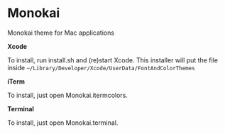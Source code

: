 Monokai
=======

Monokai theme for Mac applications

**Xcode**

To install, run install.sh and (re)start Xcode.
This installer will put the file inside `~/Library/Developer/Xcode/UserData/FontAndColorThemes`

**iTerm**

To install, just open Monokai.itermcolors.

**Terminal**

To install, just open Monokai.terminal.
